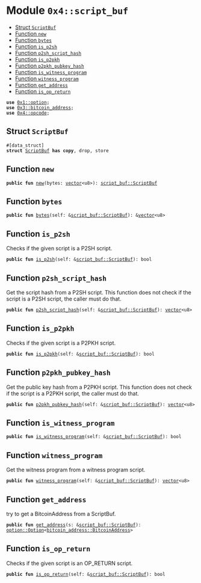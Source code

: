 
<a name="0x4_script_buf"></a>

# Module `0x4::script_buf`



-  [Struct `ScriptBuf`](#0x4_script_buf_ScriptBuf)
-  [Function `new`](#0x4_script_buf_new)
-  [Function `bytes`](#0x4_script_buf_bytes)
-  [Function `is_p2sh`](#0x4_script_buf_is_p2sh)
-  [Function `p2sh_script_hash`](#0x4_script_buf_p2sh_script_hash)
-  [Function `is_p2pkh`](#0x4_script_buf_is_p2pkh)
-  [Function `p2pkh_pubkey_hash`](#0x4_script_buf_p2pkh_pubkey_hash)
-  [Function `is_witness_program`](#0x4_script_buf_is_witness_program)
-  [Function `witness_program`](#0x4_script_buf_witness_program)
-  [Function `get_address`](#0x4_script_buf_get_address)
-  [Function `is_op_return`](#0x4_script_buf_is_op_return)


<pre><code><b>use</b> <a href="">0x1::option</a>;
<b>use</b> <a href="">0x3::bitcoin_address</a>;
<b>use</b> <a href="opcode.md#0x4_opcode">0x4::opcode</a>;
</code></pre>



<a name="0x4_script_buf_ScriptBuf"></a>

## Struct `ScriptBuf`



<pre><code>#[data_struct]
<b>struct</b> <a href="script_buf.md#0x4_script_buf_ScriptBuf">ScriptBuf</a> <b>has</b> <b>copy</b>, drop, store
</code></pre>



<a name="0x4_script_buf_new"></a>

## Function `new`



<pre><code><b>public</b> <b>fun</b> <a href="script_buf.md#0x4_script_buf_new">new</a>(bytes: <a href="">vector</a>&lt;u8&gt;): <a href="script_buf.md#0x4_script_buf_ScriptBuf">script_buf::ScriptBuf</a>
</code></pre>



<a name="0x4_script_buf_bytes"></a>

## Function `bytes`



<pre><code><b>public</b> <b>fun</b> <a href="script_buf.md#0x4_script_buf_bytes">bytes</a>(self: &<a href="script_buf.md#0x4_script_buf_ScriptBuf">script_buf::ScriptBuf</a>): &<a href="">vector</a>&lt;u8&gt;
</code></pre>



<a name="0x4_script_buf_is_p2sh"></a>

## Function `is_p2sh`

Checks if the given script is a P2SH script.


<pre><code><b>public</b> <b>fun</b> <a href="script_buf.md#0x4_script_buf_is_p2sh">is_p2sh</a>(self: &<a href="script_buf.md#0x4_script_buf_ScriptBuf">script_buf::ScriptBuf</a>): bool
</code></pre>



<a name="0x4_script_buf_p2sh_script_hash"></a>

## Function `p2sh_script_hash`

Get the script hash from a P2SH script.
This function does not check if the script is a P2SH script, the caller must do that.


<pre><code><b>public</b> <b>fun</b> <a href="script_buf.md#0x4_script_buf_p2sh_script_hash">p2sh_script_hash</a>(self: &<a href="script_buf.md#0x4_script_buf_ScriptBuf">script_buf::ScriptBuf</a>): <a href="">vector</a>&lt;u8&gt;
</code></pre>



<a name="0x4_script_buf_is_p2pkh"></a>

## Function `is_p2pkh`

Checks if the given script is a P2PKH script.


<pre><code><b>public</b> <b>fun</b> <a href="script_buf.md#0x4_script_buf_is_p2pkh">is_p2pkh</a>(self: &<a href="script_buf.md#0x4_script_buf_ScriptBuf">script_buf::ScriptBuf</a>): bool
</code></pre>



<a name="0x4_script_buf_p2pkh_pubkey_hash"></a>

## Function `p2pkh_pubkey_hash`

Get the public key hash from a P2PKH script.
This function does not check if the script is a P2PKH script, the caller must do that.


<pre><code><b>public</b> <b>fun</b> <a href="script_buf.md#0x4_script_buf_p2pkh_pubkey_hash">p2pkh_pubkey_hash</a>(self: &<a href="script_buf.md#0x4_script_buf_ScriptBuf">script_buf::ScriptBuf</a>): <a href="">vector</a>&lt;u8&gt;
</code></pre>



<a name="0x4_script_buf_is_witness_program"></a>

## Function `is_witness_program`



<pre><code><b>public</b> <b>fun</b> <a href="script_buf.md#0x4_script_buf_is_witness_program">is_witness_program</a>(self: &<a href="script_buf.md#0x4_script_buf_ScriptBuf">script_buf::ScriptBuf</a>): bool
</code></pre>



<a name="0x4_script_buf_witness_program"></a>

## Function `witness_program`

Get the witness program from a witness program script.


<pre><code><b>public</b> <b>fun</b> <a href="script_buf.md#0x4_script_buf_witness_program">witness_program</a>(self: &<a href="script_buf.md#0x4_script_buf_ScriptBuf">script_buf::ScriptBuf</a>): <a href="">vector</a>&lt;u8&gt;
</code></pre>



<a name="0x4_script_buf_get_address"></a>

## Function `get_address`

try to get a BitcoinAddress from a ScriptBuf.


<pre><code><b>public</b> <b>fun</b> <a href="script_buf.md#0x4_script_buf_get_address">get_address</a>(s: &<a href="script_buf.md#0x4_script_buf_ScriptBuf">script_buf::ScriptBuf</a>): <a href="_Option">option::Option</a>&lt;<a href="_BitcoinAddress">bitcoin_address::BitcoinAddress</a>&gt;
</code></pre>



<a name="0x4_script_buf_is_op_return"></a>

## Function `is_op_return`

Checks if the given script is an OP_RETURN script.


<pre><code><b>public</b> <b>fun</b> <a href="script_buf.md#0x4_script_buf_is_op_return">is_op_return</a>(self: &<a href="script_buf.md#0x4_script_buf_ScriptBuf">script_buf::ScriptBuf</a>): bool
</code></pre>
